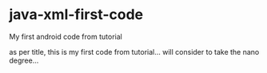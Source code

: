 # java-xml-first-code
My first android code from tutorial

as per title, this is my first code from tutorial... will consider to take the nano degree...
